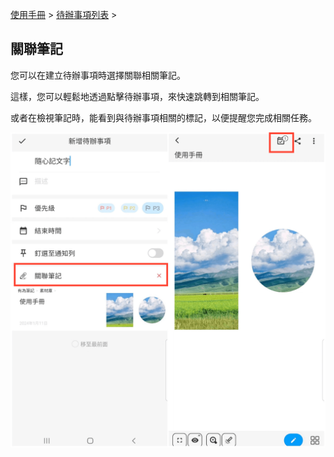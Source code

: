 [使用手冊](/dragonnest/drawnote/manual/zh-tw) > [待辦事項列表](/dragonnest/drawnote/manual/zh-tw/to_do) >

關聯筆記
---

您可以在建立待辦事項時選擇關聯相關筆記。

這樣，您可以輕鬆地透過點擊待辦事項，來快速跳轉到相關筆記。

或者在檢視筆記時，能看到與待辦事項相關的標記，以便提醒您完成相關任務。

![](imgs/associated_notes1.png)